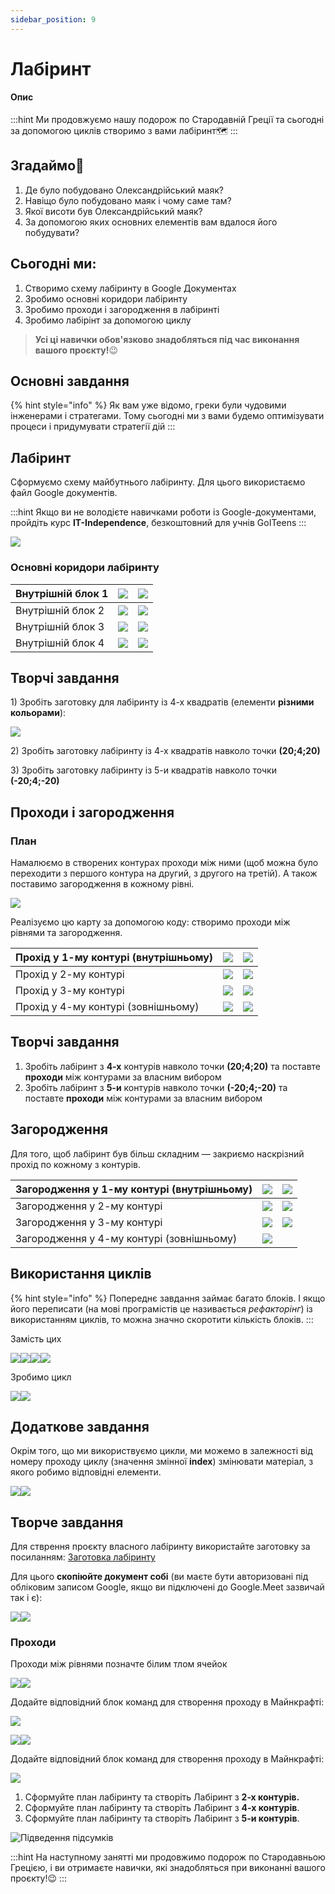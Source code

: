 ```yaml
---
sidebar_position: 9
---
```


# Лабіринт

#### Опис

:::hint
Ми продовжуємо нашу подорож по Стародавній Греції та сьогодні за допомогою циклів створимо з вами лабіринт🗺
:::

## Згадаймо🤔

1. Де було побудовано Олександрійський маяк?&#x20;
2. Навіщо було побудовано маяк і чому саме там?&#x20;
3. Якої висоти був Олександрійський маяк?&#x20;
4. За допомогою яких основних елементів вам вдалося його побудувати?

## Сьогодні ми:

1. Створимо схему лабіринту в Google Документах
2. Зробимо основні коридори лабіринту
3. Зробимо проходи і загородження в лабіринті
4. Зробимо лабірінт за допомогою циклу

> **Усі ці навички обов'язково знадобляться під час виконання вашого проєкту!**😉

## Основні завдання

{% hint style="info" %}
Як вам уже відомо, греки були чудовими інженерами і стратегами. Тому сьогодні ми з вами будемо оптимізувати процеси і придумувати стратегії дій
:::

## Лабіринт

Сформуємо схему майбутнього лабіринту. Для цього використаємо файл Google документів.

:::hint
Якщо ви не володієте навичками роботи із Google-документами, пройдіть курс **IT-Independence**, безкоштовний для учнів GoITeens
:::

![](img/lesson-9/labirint01.png)

### Основні коридори лабіринту

| Внутрішній блок 1 | ![](img/lesson-9/labirint2.png)       | ![](img/lesson-9/labirint04.png)       |
| ----------------- | ------------------------------------- | -------------------------------------- |
| Внутрішній блок 2 | ![](img/lesson-9/labirint4.png)       | ![](<img/lesson-9/labirint05 (1).png>) |
| Внутрішній блок 3 | ![](<img/lesson-9/labirint6 (1).png>) | ![](img/lesson-9/labirint06.png)       |
| Внутрішній блок 4 | ![](img/lesson-9/labirint8.png)       | ![](img/lesson-9/labirint07.png)       |

## Творчі завдання

1\) Зробіть заготовку для лабіринту із 4-х квадратів (елементи **різними кольорами**):

![](img/lesson-9/labirint08.png)

2\) Зробіть заготовку лабіринту із 4-х квадратів навколо точки **(20;4;20)**

3\) Зробіть заготовку лабіринту із 5-и квадратів навколо точки **(-20;4;-20)**

## Проходи і загородження

### План

Намалюємо в створених контурах проходи між ними (щоб можна було переходити з першого контура на другий, з другого на третій). А також поставимо загородження в кожному рівні.

![](<img/lesson-9/image (85).png>)

Реалізуємо цю карту за допомогою коду: створимо проходи між рівнями та загородження.

| Прохід у 1-му контурі (внутрішньому) | ![](<img/lesson-9/image (103).png>) | ![](<img/lesson-9/image (115).png>) |
| ------------------------------------ | ----------------------------------- | ----------------------------------- |
| Прохід у 2-му контурі                | ![](<img/lesson-9/image (102).png>) | ![](<img/lesson-9/image (123).png>) |
| Прохід у 3-му контурі                | ![](<img/lesson-9/image (135).png>) | ![](<img/lesson-9/image (127).png>) |
| Прохід у 4-му контурі (зовнішньому)  | ![](<img/lesson-9/image (144).png>) | ![](<img/lesson-9/image (101).png>) |

## Творчі завдання

1. Зробіть лабіринт з **4-х** контурів навколо точки **(20;4;20)** та поставте **проходи** між контурами за власним вибором
2. Зробіть лабіринт з **5-и** контурів навколо точки **(-20;4;-20)** та поставте **проходи** між контурами за власним вибором

## Загородження

Для того, щоб лабіринт був більш складним — закриємо наскрізний прохід по кожному з контурів.

| Загородження у 1-му контурі (внутрішньому) | ![](<img/lesson-9/image (139).png>) | ![](<img/lesson-9/image (91).png>)  |
| ------------------------------------------ | ----------------------------------- | ----------------------------------- |
| Загородження у 2-му контурі                | ![](<img/lesson-9/image (128).png>) | ![](<img/lesson-9/image (113).png>) |
| Загородження у 3-му контурі                | ![](<img/lesson-9/image (92).png>)  | ![](<img/lesson-9/image (94).png>)  |
| Загородження у 4-му контурі (зовнішньому)  | ![](<img/lesson-9/image (105).png>) |                                     |

## Використання циклів

{% hint style="info" %}
Попереднє завдання займає багато блоків. І якщо його переписати (на мові програмістів це називається _рефакторінг_) із використанням циклів, то можна значно скоротити кількість блоків.
:::

Замість цих

![](<img/lesson-9/labirint2 (1).png>)![](img/lesson-9/labirint4.png)![](<img/lesson-9/labirint6 (1).png>)![](img/lesson-9/labirint8.png)

Зробимо цикл

![](<img/lesson-9/image (114).png>)![](<img/lesson-9/image (125).png>)

## Додаткове завдання

Окрім того, що ми використвуємо цикли, ми можемо в залежності від номеру проходу циклу (значення змінної **index**) змінювати матеріал, з якого робимо відповідні елементи.

![](<img/lesson-9/image (99).png>)![](<img/lesson-9/image (116).png>)

## Творче завдання

Для стврення проєкту власного лабіринту використайте заготовку за посиланням: [Заготовка лабіринту](https://docs.google.com/spreadsheets/d/1YTkfpzDfgZiIFWdcG07Nmok5ZMHS7TFatgf3W-VLPBY/edit#gid=1625087866)

Для цього **скопіюйте документ собі** (ви маєте бути авторизовані під обліковим записом Google, якщо ви підключені до Google.Meet зазвичай так і є):

![](<img/lesson-9/image (137).png>)![](<img/lesson-9/image (183).png>)

### Проходи

Проходи між рівнями позначте білим тлом ячейок

![](<img/lesson-9/image (96).png>)![](<img/lesson-9/image (134).png>)

Додайте відповідний блок команд для створення проходу в Майнкрафті:

![](<img/lesson-9/image (119).png>)

![](<img/lesson-9/image (107).png>)![](<img/lesson-9/image (88).png>)

Додайте відповідний блок команд для створення проходу в Майнкрафті:

![](<img/lesson-9/image (75).png>)

1. Сформуйте план лабіринту та створіть Лабіринт з **2-х контурів.**
2. Сформуйте план лабіринту та створіть Лабіринт з **4-х контурів**.
3. Сформуйте план лабіринту та створіть Лабіринт з **5-и контурів**.

![Підведення підсумків](<img/lesson-9/Group 2430.png>)

:::hint
На наступному занятті ми продовжимо подорож по Стародавньою Грецією, і ви отримаєте навички, які знадобляться при виконанні вашого проєкту!😉
:::
